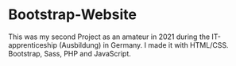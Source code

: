 # Bootstrap-Website
This was my second Project as an amateur in 2021 during the IT-apprenticeship (Ausbildung) in Germany. I made it with HTML/CSS. Bootstrap, Sass, PHP and JavaScript.
